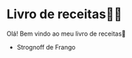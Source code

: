 # Livro de receitas:man_cook:

Olá! Bem vindo ao meu livro de receitas:wave:

- Strognoff de Frango
